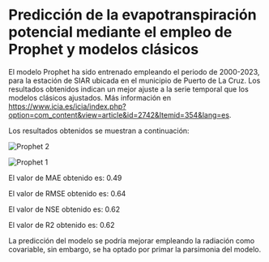 # Predicción de la evapotranspiración potencial mediante el empleo de Prophet y modelos clásicos

El modelo Prophet ha sido entrenado empleando el periodo de 2000-2023, para la estación de SIAR ubicada en el municipio de Puerto de La Cruz. Los resultados obtenidos indican un mejor ajuste a la serie temporal que los modelos clásicos ajustados. Más información en https://www.icia.es/icia/index.php?option=com_content&view=article&id=2742&Itemid=354&lang=es.

Los resultados obtenidos se muestran a continuación:

![Prophet 2](https://github.com/aledor07/Evapotranspiration_forecasting/assets/86531400/ffea5a01-beba-4f8b-a114-c9b15ba07e81)

![Prophet 1](https://github.com/aledor07/Evapotranspiration_forecasting/assets/86531400/180cab56-da88-450d-a54d-d31d81feadd5)

El valor de MAE obtenido es: 0.49

El valor de RMSE obtenido es: 0.64

El valor de NSE obtenido es: 0.62

El valor de R2 obtenido es: 0.62

La predicción del modelo se podría mejorar empleando la radiación como covariable, sin embargo, se ha optado por primar la parsimonia del modelo.

